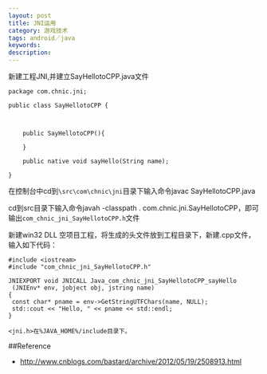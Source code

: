 ```yaml
---
layout: post
title: JNI运用
category: 游戏技术
tags: android／java
keywords: 
description: 
---
```


新建工程JNI,并建立SayHellotoCPP.java文件

```
package com.chnic.jni;

public class SayHellotoCPP {  

 

    public SayHellotoCPP(){  

    }  

    public native void sayHello(String name);  

}
```

在控制台中cd到`\src\com\chnic\jni`目录下输入命令javac
SayHellotoCPP.java

cd到src目录下输入命令javah -classpath .
com.chnic.jni.SayHellotoCPP，即可输出`com_chnic_jni_SayHellotoCPP.h`文件

新建win32 DLL
空项目工程，将生成的头文件放到工程目录下，新建.cpp文件，输入如下代码：

```
#include <iostream> 
#include "com_chnic_jni_SayHellotoCPP.h"

JNIEXPORT void JNICALL Java_com_chnic_jni_SayHellotoCPP_sayHello
 (JNIEnv* env, jobject obj, jstring name)
{
 const char* pname = env->GetStringUTFChars(name, NULL);
 std::cout << "Hello, " << pname << std::endl;
}

<jni.h>在%JAVA_HOME%/include目录下。
```

##Reference
* <http://www.cnblogs.com/bastard/archive/2012/05/19/2508913.html>



